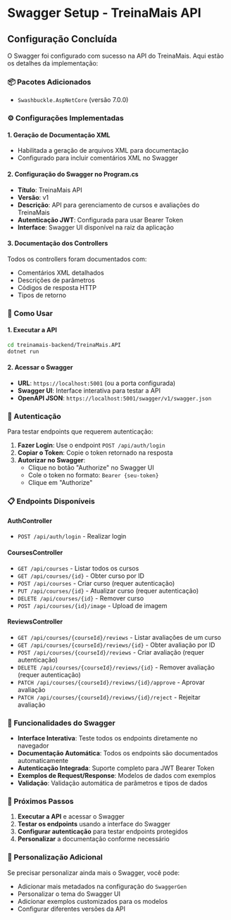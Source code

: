 # Swagger Setup - TreinaMais API

## Configuração Concluída

O Swagger foi configurado com sucesso na API do TreinaMais. Aqui estão os detalhes da implementação:

### 📦 Pacotes Adicionados
- `Swashbuckle.AspNetCore` (versão 7.0.0)

### ⚙️ Configurações Implementadas

#### 1. Geração de Documentação XML
- Habilitada a geração de arquivos XML para documentação
- Configurado para incluir comentários XML no Swagger

#### 2. Configuração do Swagger no Program.cs
- **Título**: TreinaMais API
- **Versão**: v1
- **Descrição**: API para gerenciamento de cursos e avaliações do TreinaMais
- **Autenticação JWT**: Configurada para usar Bearer Token
- **Interface**: Swagger UI disponível na raiz da aplicação

#### 3. Documentação dos Controllers
Todos os controllers foram documentados com:
- Comentários XML detalhados
- Descrições de parâmetros
- Códigos de resposta HTTP
- Tipos de retorno

### 🚀 Como Usar

#### 1. Executar a API
```bash
cd treinamais-backend/TreinaMais.API
dotnet run
```

#### 2. Acessar o Swagger
- **URL**: `https://localhost:5001` (ou a porta configurada)
- **Swagger UI**: Interface interativa para testar a API
- **OpenAPI JSON**: `https://localhost:5001/swagger/v1/swagger.json`

### 🔐 Autenticação

Para testar endpoints que requerem autenticação:

1. **Fazer Login**: Use o endpoint `POST /api/auth/login`
2. **Copiar o Token**: Copie o token retornado na resposta
3. **Autorizar no Swagger**: 
   - Clique no botão "Authorize" no Swagger UI
   - Cole o token no formato: `Bearer {seu-token}`
   - Clique em "Authorize"

### 📋 Endpoints Disponíveis

#### AuthController
- `POST /api/auth/login` - Realizar login

#### CoursesController
- `GET /api/courses` - Listar todos os cursos
- `GET /api/courses/{id}` - Obter curso por ID
- `POST /api/courses` - Criar curso (requer autenticação)
- `PUT /api/courses/{id}` - Atualizar curso (requer autenticação)
- `DELETE /api/courses/{id}` - Remover curso
- `POST /api/courses/{id}/image` - Upload de imagem

#### ReviewsController
- `GET /api/courses/{courseId}/reviews` - Listar avaliações de um curso
- `GET /api/courses/{courseId}/reviews/{id}` - Obter avaliação por ID
- `POST /api/courses/{courseId}/reviews` - Criar avaliação (requer autenticação)
- `DELETE /api/courses/{courseId}/reviews/{id}` - Remover avaliação (requer autenticação)
- `PATCH /api/courses/{courseId}/reviews/{id}/approve` - Aprovar avaliação
- `PATCH /api/courses/{courseId}/reviews/{id}/reject` - Rejeitar avaliação

### 🎯 Funcionalidades do Swagger

- **Interface Interativa**: Teste todos os endpoints diretamente no navegador
- **Documentação Automática**: Todos os endpoints são documentados automaticamente
- **Autenticação Integrada**: Suporte completo para JWT Bearer Token
- **Exemplos de Request/Response**: Modelos de dados com exemplos
- **Validação**: Validação automática de parâmetros e tipos de dados

### 📝 Próximos Passos

1. **Executar a API** e acessar o Swagger
2. **Testar os endpoints** usando a interface do Swagger
3. **Configurar autenticação** para testar endpoints protegidos
4. **Personalizar** a documentação conforme necessário

### 🔧 Personalização Adicional

Se precisar personalizar ainda mais o Swagger, você pode:

- Adicionar mais metadados na configuração do `SwaggerGen`
- Personalizar o tema do Swagger UI
- Adicionar exemplos customizados para os modelos
- Configurar diferentes versões da API


